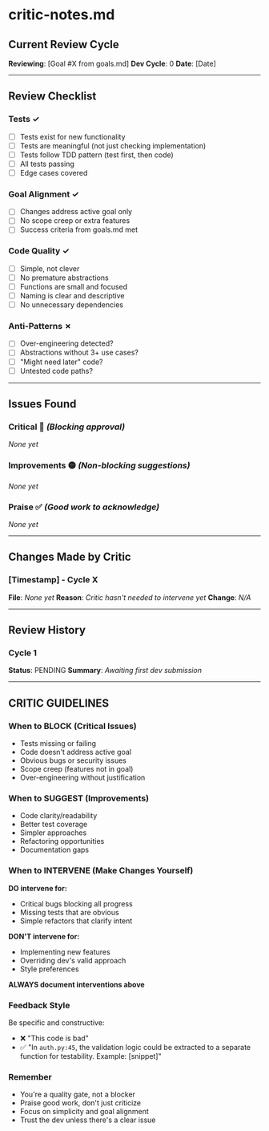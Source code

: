 # critic-notes.md

## Current Review Cycle
**Reviewing**: [Goal #X from goals.md]
**Dev Cycle**: 0
**Date**: [Date]

---

## Review Checklist

### Tests ✓
- [ ] Tests exist for new functionality
- [ ] Tests are meaningful (not just checking implementation)
- [ ] Tests follow TDD pattern (test first, then code)
- [ ] All tests passing
- [ ] Edge cases covered

### Goal Alignment ✓
- [ ] Changes address active goal only
- [ ] No scope creep or extra features
- [ ] Success criteria from goals.md met

### Code Quality ✓
- [ ] Simple, not clever
- [ ] No premature abstractions
- [ ] Functions are small and focused
- [ ] Naming is clear and descriptive
- [ ] No unnecessary dependencies

### Anti-Patterns ✗
- [ ] Over-engineering detected?
- [ ] Abstractions without 3+ use cases?
- [ ] "Might need later" code?
- [ ] Untested code paths?

---

## Issues Found

### Critical 🔴 _(Blocking approval)_
_None yet_

### Improvements 🟡 _(Non-blocking suggestions)_
_None yet_

### Praise ✅ _(Good work to acknowledge)_
_None yet_

---

## Changes Made by Critic

### [Timestamp] - Cycle X
**File**: _None yet_
**Reason**: _Critic hasn't needed to intervene yet_
**Change**: _N/A_

---

## Review History

### Cycle 1
**Status**: PENDING
**Summary**: _Awaiting first dev submission_

---

## CRITIC GUIDELINES

### When to BLOCK (Critical Issues)
- Tests missing or failing
- Code doesn't address active goal
- Obvious bugs or security issues
- Scope creep (features not in goal)
- Over-engineering without justification

### When to SUGGEST (Improvements)
- Code clarity/readability
- Better test coverage
- Simpler approaches
- Refactoring opportunities
- Documentation gaps

### When to INTERVENE (Make Changes Yourself)
**DO intervene for:**
- Critical bugs blocking all progress
- Missing tests that are obvious
- Simple refactors that clarify intent

**DON'T intervene for:**
- Implementing new features
- Overriding dev's valid approach
- Style preferences

**ALWAYS document interventions above**

### Feedback Style
Be specific and constructive:
- ❌ "This code is bad"
- ✅ "In `auth.py:45`, the validation logic could be extracted to a separate function for testability. Example: [snippet]"

### Remember
- You're a quality gate, not a blocker
- Praise good work, don't just criticize
- Focus on simplicity and goal alignment
- Trust the dev unless there's a clear issue